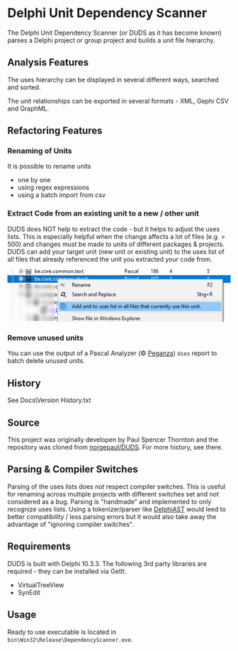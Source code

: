 
# Delphi Unit Dependency Scanner

The Delphi Unit Dependency Scanner (or DUDS as it has become known) parses a Delphi project or group project and builds a unit file hierarchy.

## Analysis Features

The uses hierarchy can be displayed in several different ways, searched and sorted.

The unit relationships can be exported in several formats - XML, Gephi CSV and GraphML.

## Refactoring Features

### Renaming of Units

It is possible to rename units

- one by one
- using regex expressions
- using a batch import from csv

### Extract Code from an existing unit to a new / other unit

DUDS does NOT help to extract the code - but it helps to adjust the uses lists. This is especially helpful when the change affects a lot of files (e.g. > 500) and changes must be made to units of different packages & projects. DUDS can add your target unit (new unit or existing unit) to the uses list of all files that already referenced the unit you extracted your code from.

![add unit to uses list](/Docs/media/addUnitToUses.png?raw=true)

### Remove unused units

You can use the output of a Pascal Analyzer (© [Peganza](https://www.peganza.com/)) `Uses` report to batch delete unused units.

## History

See Docs\Version History.txt

## Source

This project was originally developen by Paul Spencer Thornton and the repository was cloned from [norgepaul/DUDS](https://github.com/norgepaul/DUDS). For more history, see there.

## Parsing & Compiler Switches

Parsing of the uses lists does not respect compiler switches. This is useful for renaming across multiple projects with different switches set and not considered as a bug.
Parsing is "handmade" and implemented to only recognize uses lists. Using a tokenizer/parser like [DelphiAST](https://github.com/RomanYankovsky/DelphiAST) would leed to better compatibility / less parsing errors but it would also take away the advantage of "ignoring compiler switches".

## Requirements

DUDS is built with Delphi 10.3.3. The following 3rd party libraries are required - they can be installed via GetIt.

- VirtualTreeView
- SynEdit

## Usage

Ready to use executable is located in `bin\Win32\Release\DependencyScanner.exe`.
